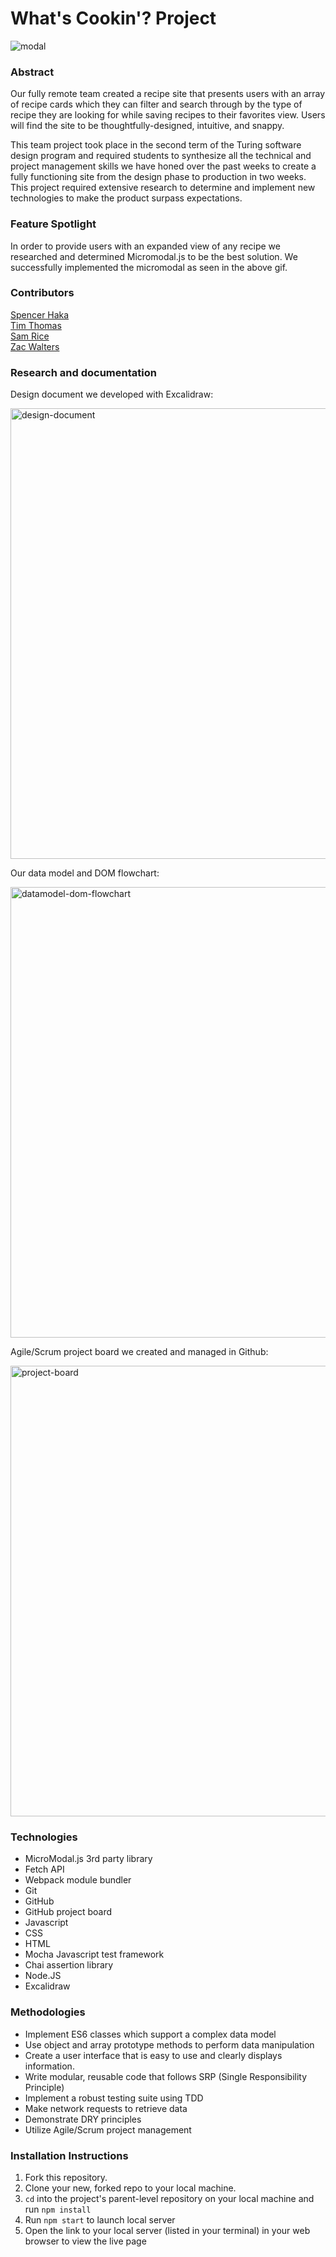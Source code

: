# What's Cookin'? Project
![modal](https://user-images.githubusercontent.com/110144802/197455509-5086aca0-8a9e-40ac-ab16-6dad360deee1.gif)

### Abstract
Our fully remote team created a recipe site that presents users with an array of recipe cards which they can filter and search through by the type of recipe they are looking for while saving recipes to their favorites view. Users will find the site to be thoughtfully-designed, intuitive, and snappy. 

This team project took place in the second term of the Turing software design program and required students to synthesize all the technical and project management skills we have honed over the past weeks to create a fully functioning site from the design phase to production in two weeks. This project required extensive research to determine and implement new technologies to make the product surpass expectations. 

### Feature Spotlight
In order to provide users with an expanded view of any recipe we researched and determined Micromodal.js to be the best solution. We successfully implemented the micromodal as seen in the above gif. 

### Contributors
[Spencer Haka](https://github.com/Speekins)\
[Tim Thomas](https://github.com/nalito223)\
[Sam Rice](https://github.com/sam-rice)\
[Zac Walters](https://github.com/zacwalters4)

### Research and documentation 
Design document we developed with Excalidraw: 

<img width="721" alt="design-document" src="https://user-images.githubusercontent.com/110144802/197453877-d2a7e9bf-8101-469c-a3d1-78357162ab3c.png">

Our data model and DOM flowchart:

<img width="721" alt="datamodel-dom-flowchart" src="https://user-images.githubusercontent.com/110144802/197453843-48b590fb-aa9b-49c7-b5c8-ca69880ec131.png">

Agile/Scrum project board we created and managed in Github:

<img width="721" alt="project-board" src="https://user-images.githubusercontent.com/110144802/197453829-63de494b-d4f5-4438-9d22-38b9bccbe7b8.png">


### Technologies
- MicroModal.js 3rd party library
- Fetch API 
- Webpack module bundler 
- Git
- GitHub 
- GitHub project board 
- Javascript
- CSS 
- HTML 
- Mocha Javascript test framework
- Chai assertion library 
- Node.JS
- Excalidraw 

### Methodologies
- Implement ES6 classes which support a complex data model
- Use object and array prototype methods to perform data manipulation
- Create a user interface that is easy to use and clearly displays information.
- Write modular, reusable code that follows SRP (Single Responsibility Principle)
- Implement a robust testing suite using TDD
- Make network requests to retrieve data
- Demonstrate DRY principles 
- Utilize Agile/Scrum project management 

### Installation Instructions
1. Fork this repository.
2. Clone your new, forked repo to your local machine.
3. `cd` into the project's parent-level repository on your local machine and run `npm install`
4. Run `npm start` to launch local server 
5. Open the link to your local server (listed in your terminal) in your web browser to view the live page
